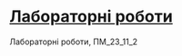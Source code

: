 # [Лабораторні роботи](https://anastasiiaKochurenkovaPM.github.io/Web_programming_23_11_2/ "Site on GitHub Pages")
Лабораторні роботи, ПМ_23_11_2